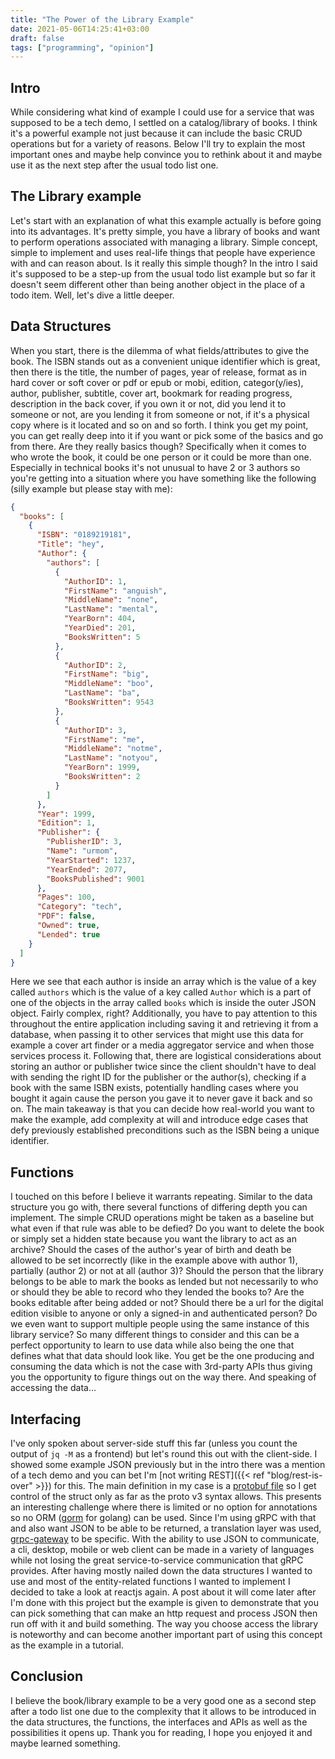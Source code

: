 ```yaml
---
title: "The Power of the Library Example"
date: 2021-05-06T14:25:41+03:00
draft: false
tags: ["programming", "opinion"]
---
```


## Intro
While considering what kind of example I could use for a service that was supposed to be a tech demo, I settled on a catalog/library of books.
I think it's a powerful example not just because it can include the basic CRUD operations but for a variety of reasons.
Below I'll try to explain the most important ones and maybe help convince you to rethink about it and maybe use it as the next step after the usual todo list one.

## The Library example
Let's start with an explanation of what this example actually is before going into its advantages.
It's pretty simple, you have a library of books and want to perform operations associated with managing a library.
Simple concept, simple to implement and uses real-life things that people have experience with and can reason about.
Is it really this simple though?
In the intro I said it's supposed to be a step-up from the usual todo list example but so far it doesn't seem different other than being another object in the place of a todo item.
Well, let's dive a little deeper.

## Data Structures
When you start, there is the dilemma of what fields/attributes to give the book.
The ISBN stands out as a convenient unique identifier which is great, then there is the title, the number of pages, year of release, format as in hard cover or soft cover or pdf or epub or mobi, edition, categor(y/ies), author, publisher, subtitle, cover art, bookmark for reading progress, description in the back cover, if you own it or not, did you lend it to someone or not, are you lending it from someone or not, if it's a physical copy where is it located and so on and so forth.
I think you get my point, you can get really deep into it if you want or pick some of the basics and go from there.
Are they really basics though?
Specifically when it comes to who wrote the book, it could be one person or it could be more than one.
Especially in technical books it's not unusual to have 2 or 3 authors so you're getting into a situation where you have something like the following (silly example but please stay with me):

```json
{
  "books": [
    {
      "ISBN": "0189219181",
      "Title": "hey",
      "Author": {
        "authors": [
          {
            "AuthorID": 1,
            "FirstName": "anguish",
            "MiddleName": "none",
            "LastName": "mental",
            "YearBorn": 404,
            "YearDied": 201,
            "BooksWritten": 5
          },
          {
            "AuthorID": 2,
            "FirstName": "big",
            "MiddleName": "boo",
            "LastName": "ba",
            "BooksWritten": 9543
          },
          {
            "AuthorID": 3,
            "FirstName": "me",
            "MiddleName": "notme",
            "LastName": "notyou",
            "YearBorn": 1999,
            "BooksWritten": 2
          }
        ]
      },
      "Year": 1999,
      "Edition": 1,
      "Publisher": {
        "PublisherID": 3,
        "Name": "urmom",
        "YearStarted": 1237,
        "YearEnded": 2077,
        "BooksPublished": 9001
      },
      "Pages": 100,
      "Category": "tech",
      "PDF": false,
      "Owned": true,
      "Lended": true
    }
  ]
}
```

Here we see that each author is inside an array which is the value of a key called `authors` which is the value of a key called `Author` which is a part of one of the objects in the array called `books` which is inside the outer JSON object.
Fairly complex, right?
Additionally, you have to pay attention to this throughout the entire application including saving it and retrieving it from a database, when passing it to other services that might use this data for example a cover art finder or a media aggregator service and when those services process it.
Following that, there are logistical considerations about storing an author or publisher twice since the client shouldn't have to deal with sending the right ID for the publisher or the author(s), checking if a book with the same ISBN exists, potentially handling cases where you bought it again cause the person you gave it to never gave it back and so on.
The main takeaway is that you can decide how real-world you want to make the example, add complexity at will and introduce edge cases that defy previously established preconditions such as the ISBN being a unique identifier.

## Functions
I touched on this before I believe it warrants repeating.
Similar to the data structure you go with, there several functions of differing depth you can implement.
The simple CRUD operations might be taken as a baseline but what even if that rule was able to be defied?
Do you want to delete the book or simply set a hidden state because you want the library to act as an archive?
Should the cases of the author's year of birth and death be allowed to be set incorrectly (like in the example above with author 1), partially (author 2) or not at all (author 3)?
Should the person that the library belongs to be able to mark the books as lended but not necessarily to who or should they be able to record who they lended the books to?
Are the books editable after being added or not?
Should there be a url for the digital edition visible to anyone or only a signed-in and authenticated person?
Do we even want to support multiple people using the same instance of this library service?
So many different things to consider and this can be a perfect opportunity to learn to use data while also being the one that defines what that data should look like.
You get be the one producing and consuming the data which is not the case with 3rd-party APIs thus giving you the opportunity to figure things out on the way there.
And speaking of accessing the data...

## Interfacing
I've only spoken about server-side stuff this far (unless you count the output of `jq -M` as a frontend) but let's round this out with the client-side.
I showed some example JSON previously but in the intro there was a mention of a tech demo and you can bet I'm [not writing REST]({{< ref "blog/rest-is-over" >}}) for this.
The main definition in my case is a [protobuf file](https://gitlab.com/insanitywholesale/bookdir/-/blob/master/proto/v1/bookdir.proto) so I get control of the struct only as far as the proto v3 syntax allows.
This presents an interesting challenge where there is limited or no option for annotations so no ORM ([gorm](https://gorm.io/) for golang) can be used.
Since I'm using gRPC with that and also want JSON to be able to be returned, a translation layer was used, [grpc-gateway](https://github.com/grpc-ecosystem/grpc-gateway) to be specific.
With the ability to use JSON to communicate, a cli, desktop, mobile or web client can be made in a variety of languages while not losing the great service-to-service communication that gRPC provides.
After having mostly nailed down the data structures I wanted to use and most of the entity-related functions I wanted to implement I decided to take a look at reactjs again.
A post about it will come later after I'm done with this project but the example is given to demonstrate that you can pick something that can make an http request and process JSON then run off with it and build something.
The way you choose access the library is noteworthy and can become another important part of using this concept as the example in a tutorial.

## Conclusion
I believe the book/library example to be a very good one as a second step after a todo list one due to the complexity that it allows to be introduced in the data structures, the functions, the interfaces and APIs as well as the possibilities it opens up.
Thank you for reading, I hope you enjoyed it and maybe learned something.

